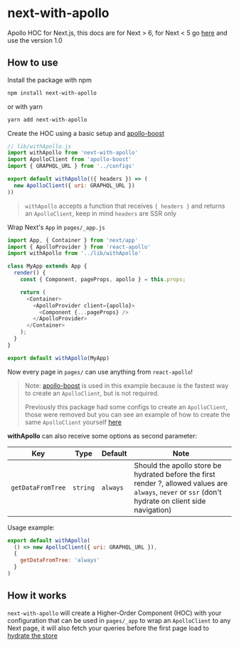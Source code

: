 # next-with-apollo

Apollo HOC for Next.js, this docs are for Next > 6, for Next < 5  go [here](./README_V1.MD) and use the version 1.0

## How to use

Install the package with npm

```sh
npm install next-with-apollo
```

or with yarn

```sh
yarn add next-with-apollo
```

Create the HOC using a basic setup and [apollo-boost](https://github.com/apollographql/apollo-client/tree/master/packages/apollo-boost)

```js
// lib/withApollo.js
import withApollo from 'next-with-apollo'
import ApolloClient from 'apollo-boost'
import { GRAPHQL_URL } from '../configs'

export default withApollo(({ headers }) => (
  new ApolloClient({ uri: GRAPHQL_URL })
))
```

> `withApollo` accepts a function that receives `{ headers }` and returns an `ApolloClient`, keep in mind `headers` are SSR only

Wrap Next's `App` in `pages/_app.js`

```js
import App, { Container } from 'next/app'
import { ApolloProvider } from 'react-apollo'
import withApollo from '../lib/withApollo'

class MyApp extends App {
  render() {
    const { Component, pageProps, apollo } = this.props;

    return (
      <Container>
        <ApolloProvider client={apollo}>
          <Component {...pageProps} />
        </ApolloProvider>
      </Container>
    );
  }
}

export default withApollo(MyApp)
```

Now every page in `pages/` can use anything from `react-apollo`!

> Note: [apollo-boost](https://github.com/apollographql/apollo-client/tree/master/packages/apollo-boost) is used in this example because is the fastest way to create an `ApolloClient`, but is not required.
>
> Previously this package had some configs to create an `ApolloClient`, those were removed but you can see an example of how to create the same `ApolloClient` yourself [here](https://github.com/lfades/next-with-apollo/issues/13#issuecomment-390289449)

**withApollo** can also receive some options as second parameter:

| Key | Type | Default | Note |
| --- | ---- | ------- | ---- |
| `getDataFromTree` |  `string` | `always` | Should the apollo store be hydrated before the first render ?, allowed values are `always`, `never` or `ssr` (don't hydrate on client side navigation)

Usage example:

```js
export default withApollo(
  () => new ApolloClient({ uri: GRAPHQL_URL }),
  {
    getDataFromTree: 'always'
  }
)
```

## How it works

`next-with-apollo` will create a Higher-Order Component (HOC) with your configuration that can be used in `pages/_app` to wrap an `ApolloClient` to any Next page, it will also fetch your queries before the first page load to [hydrate the store](https://dev-blog.apollodata.com/how-server-side-rendering-works-with-react-apollo-20f31b0c7348)
